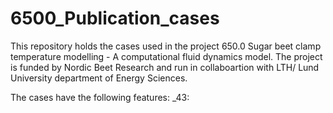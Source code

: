# 6500_Publication_cases

This repository holds the cases used in the project 650.0 Sugar beet clamp temperature modelling - A computational fluid dynamics model.
The project is funded by Nordic Beet Research and run in collaboartion with LTH/ Lund University department of Energy Sciences.

The cases have the following features:
_43: 

